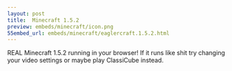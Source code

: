 ```yaml
---
layout: post
title:  Minecraft 1.5.2
preview: embeds/minecraft/icon.png
55embed_url: embeds/minecraft/eaglercraft.1.5.2.html
---
```

REAL Minecraft 1.5.2 running in your browser! If it runs like shit try changing your video settings or maybe play ClassiCube instead.
